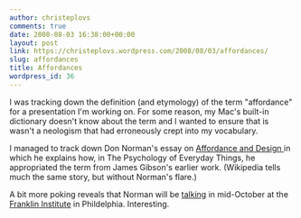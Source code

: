 ```yaml
---
author: christeplovs
comments: true
date: 2008-08-03 16:38:00+00:00
layout: post
link: https://christeplovs.wordpress.com/2008/08/03/affordances/
slug: affordances
title: Affordances
wordpress_id: 36
---
```


I was tracking down the definition (and etymology) of the term "affordance" for a presentation I'm working on.  For some reason, my Mac's built-in dictionary doesn't know about the term and I wanted to ensure that is wasn't a neologism that had erroneously crept into my vocabulary.  
  
I managed to track down Don Norman's essay on [Affordance and Design ](http://www.jnd.org/dn.mss/affordances_and.html)in which he explains how, in The Psychology of Everyday Things, he appropriated the term from James Gibson's earlier work.  (Wikipedia tells much the same story, but without Norman's flare.)  
  
A bit more poking reveals that Norman will be [talking](http://www.astc.org/conference/index.htm) in mid-October at the [Franklin Institute](http://www2.fi.edu/) in Phildelphia.  Interesting.
